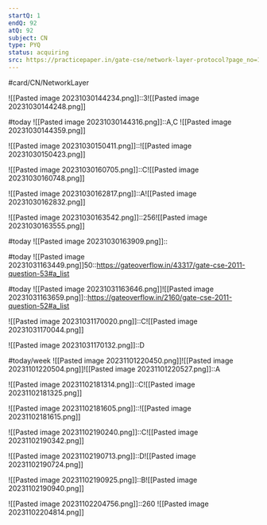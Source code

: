 ```yaml
---
startQ: 1
endQ: 92
atQ: 92
subject: CN
type: PYQ
status: acquiring
src: https://practicepaper.in/gate-cse/network-layer-protocol?page_no=15
---
```

#card/CN/NetworkLayer

![[Pasted image 20231030144234.png]]::3![[Pasted image 20231030144248.png]] <!--SR:!2023-11-12,7,250-->

#today ![[Pasted image 20231030144316.png]]::A,C ![[Pasted image 20231030144359.png]] <!--SR:!2023-11-07,2,230-->

![[Pasted image 20231030150411.png]]::![[Pasted image 20231030150423.png]] <!--SR:!2023-11-12,7,250-->

![[Pasted image 20231030160705.png]]::C![[Pasted image 20231030160748.png]] <!--SR:!2023-11-07,2,250-->

![[Pasted image 20231030162817.png]]::A![[Pasted image 20231030162832.png]] <!--SR:!2023-11-13,8,250-->

![[Pasted image 20231030163542.png]]::256![[Pasted image 20231030163555.png]] <!--SR:!2023-11-07,2,250-->

#today ![[Pasted image 20231030163909.png]]:: <!--SR:!2023-11-04,4,270-->

#today ![[Pasted image 20231031163449.png]]50::https://gateoverflow.in/43317/gate-cse-2011-question-53#a_list

#today ![[Pasted image 20231031163646.png]]![[Pasted image 20231031163659.png]]::https://gateoverflow.in/2160/gate-cse-2011-question-52#a_list


![[Pasted image 20231031170020.png]]::C![[Pasted image 20231031170044.png]] <!--SR:!2023-11-18,13,274-->


![[Pasted image 20231031170132.png]]::D <!--SR:!2023-11-17,12,274-->

#today/week ![[Pasted image 20231101220450.png]]![[Pasted image 20231101220504.png]]![[Pasted image 20231101220527.png]]::A <!--SR:!2023-11-19,13,296-->

![[Pasted image 20231102181314.png]]::C![[Pasted image 20231102181325.png]] <!--SR:!2023-11-08,3,258-->

![[Pasted image 20231102181605.png]]::![[Pasted image 20231102181615.png]] <!--SR:!2023-11-08,3,258-->

![[Pasted image 20231102190240.png]]::C![[Pasted image 20231102190342.png]] <!--SR:!2023-11-09,3,255-->

![[Pasted image 20231102190713.png]]::D![[Pasted image 20231102190724.png]]

![[Pasted image 20231102190925.png]]::B![[Pasted image 20231102190940.png]] <!--SR:!2023-11-08,3,258-->

![[Pasted image 20231102204756.png]]::260 ![[Pasted image 20231102204814.png]]

